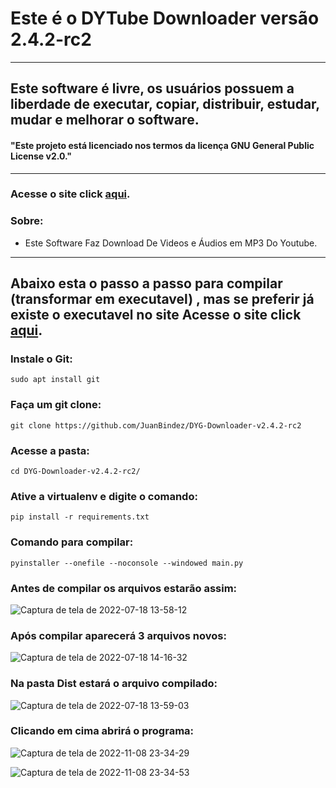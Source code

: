 # Este é o DYTube Downloader versão 2.4.2-rc2

----------

## Este software é livre, os usuários possuem a liberdade de executar, copiar, distribuir, estudar, mudar e melhorar o software.

#### "Este projeto está licenciado nos termos da licença GNU General Public License v2.0."

----------
### Acesse o site click __[aqui](https://juanbindez.github.io/site.dyg.downloader/)__.

### Sobre:

- Este Software Faz Download De Videos e Áudios em MP3 Do Youtube.

-----------
## Abaixo esta o passo a passo para compilar (transformar em executavel) , mas se preferir já existe o executavel no site Acesse o site click __[aqui](https://juanbindez.github.io/site.dyg.downloader/)__.

### Instale o Git:

    sudo apt install git

### Faça um git clone:

    git clone https://github.com/JuanBindez/DYG-Downloader-v2.4.2-rc2
    
### Acesse a pasta:

    cd DYG-Downloader-v2.4.2-rc2/

### Ative a virtualenv e digite o comando:


    pip install -r requirements.txt

### Comando para compilar:


    pyinstaller --onefile --noconsole --windowed main.py
    
    
### Antes de compilar os arquivos estarão assim:

![Captura de tela de 2022-07-18 13-58-12](https://user-images.githubusercontent.com/79322362/179566764-2d5149fe-4425-45d6-a025-032d66251c7f.png)

### Após compilar aparecerá 3 arquivos novos:

![Captura de tela de 2022-07-18 14-16-32](https://user-images.githubusercontent.com/79322362/179566787-86690eba-0902-4be7-9d7f-620996c776b5.png)

### Na pasta Dist estará o arquivo compilado:

![Captura de tela de 2022-07-18 13-59-03](https://user-images.githubusercontent.com/79322362/179566803-b58c664b-bb25-4d49-8bb0-8fd5466123de.png)

### Clicando em cima abrirá o programa:


![Captura de tela de 2022-11-08 23-34-29](https://user-images.githubusercontent.com/79322362/200723299-6342c31a-bd4b-4b82-985d-872c20507e2c.png)


![Captura de tela de 2022-11-08 23-34-53](https://user-images.githubusercontent.com/79322362/200723306-ff0de736-7a21-4d80-ad35-4cfc38d7c9b1.png)


